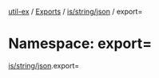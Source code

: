 [util-ex](../README.md) / [Exports](../modules.md) / [is/string/json](is_string_json.md) / export=

# Namespace: export=

[is/string/json](is_string_json.md).export=

